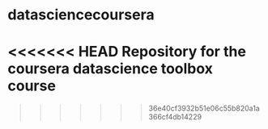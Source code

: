 # datasciencecoursera
<<<<<<< HEAD
Repository for the coursera datascience toolbox course
=======
>>>>>>> 36e40cf3932b51e06c55b820a1a366cf4db14229
